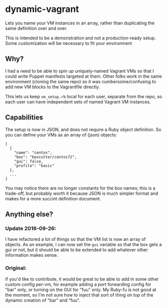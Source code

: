 # dynamic-vagrant
Lets you name your VM instances in an array, rather than duplicating the same definition over and over.

This is intended to be a demonstration and not a production-ready setup.
Some customization will be necessary to fit your environment

## Why?

I had a need to be able to spin up uniquely-named Vagrant VMs so that I could
write Puppet manifests targeted at them.  Other folks work in the same environment
(cloning the same repo) so it was cumbersome/confusing to add new VM blocks to
the Vagrantfile directly.

This lets us keep `vm_setup.rb` local for each user, separate from the repo, so
each user can have independent sets of named Vagrant VM instances.

## Capabilities

The setup is now in JSON, and does not require a Ruby object definition.
So you can define your VMs as an array of (json) objects:
```
[
  {
    "name": "centos",
    "box": "boxcutter/centos72",
    "gui": false,
    "profile": "basic"
  },
  ...
]
```

You may notice there are no longer constants for the box names; this is a trade-off,
but probably worth it because JSON is much simpler format and makes for a more
succint definition document.

## Anything else?

### Update 2016-09-26:
I have refactored a lot of things so that the VM list is now an array of objects. As an example, I can now set the `gui` variable so that the box gets a gui or not, but it should be able to be extended to add whatever other information makes sense.

### Original:
If you'd like to contribute, it would be great to be able to add in some other custom config per-vm, for example adding a port forwarding config for "bar" only, or turning on the GUI for "fuu" only.  My Ruby-fu is not good at the moment, so I'm not sure how to inject that sort of thing on top of the dynamic creation of "bar" and "fuu".
